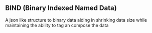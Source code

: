 ## BIND (Binary Indexed Named Data)
A json like structure to binary data aiding in shrinking data size while maintaining the ability to tag an compose the data
